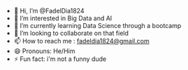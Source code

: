 - 👋 Hi, I’m @FadelDia1824
- 👀 I’m interested in Big Data and AI 
- 🌱 I’m currently learning Data Science through a bootcamp
- 💞️ I’m looking to collaborate on that field
- 📫 How to reach me : fadeldia1824@gmail.com 
- 😄 Pronouns: He/Him
- ⚡ Fun fact: i'm not a funny dude

<!---
FadelDia1824/FadelDia1824 is a ✨ special ✨ repository because its `README.md` (this file) appears on your GitHub profile.
You can click the Preview link to take a look at your changes.
--->
